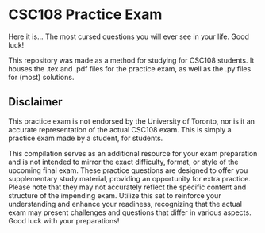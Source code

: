# CSC108 Practice Exam
Here it is... The most cursed questions you will ever see in your life. Good luck!

This repository was made as a method for studying for CSC108 students. It houses the .tex and .pdf files for the practice exam, as well as the .py files for (most) solutions.

## Disclaimer
This practice exam is not endorsed by the University of Toronto, nor is it an accurate representation of the actual CSC108 exam. This is simply a practice exam made by a student, for students.

This compilation serves as an additional resource for your exam preparation and is not intended to mirror the exact difficulty, format, or style of the upcoming final exam. These practice questions are designed to offer you supplementary study material, providing an opportunity for extra practice. Please note that they may not accurately reflect the specific content and structure of the impending exam. Utilize this set to reinforce your understanding and enhance your readiness, recognizing that the actual exam may present challenges and questions that differ in various aspects. Good luck with your preparations!
